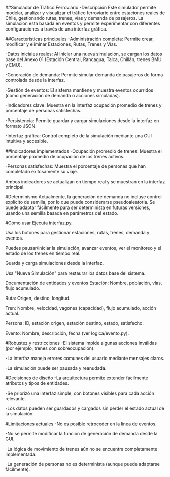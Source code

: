 ##Simulador de Tráfico Ferroviario
-Descripción
Este simulador permite modelar, analizar y visualizar el tráfico ferroviario entre estaciones reales de Chile, gestionando rutas, trenes, vías y demanda de pasajeros. La simulación está basada en eventos y permite experimentar con diferentes configuraciones a través de una interfaz gráfica.

##Características principales
-Administración completa: Permite crear, modificar y eliminar Estaciones, Rutas, Trenes y Vías.

-Datos iniciales reales: Al iniciar una nueva simulación, se cargan los datos base del Anexo 01 (Estación Central, Rancagua, Talca, Chillán, trenes BMU y EMU).

-Generación de demanda: Permite simular demanda de pasajeros de forma controlada desde la interfaz.

-Gestión de eventos: El sistema mantiene y muestra eventos ocurridos (como generación de demanda o acciones simuladas).

-Indicadores clave: Muestra en la interfaz ocupación promedio de trenes y porcentaje de personas satisfechas.

-Persistencia: Permite guardar y cargar simulaciones desde la interfaz en formato JSON.

-Interfaz gráfica: Control completo de la simulación mediante una GUI intuitiva y accesible.

##Indicadores implementados
-Ocupación promedio de trenes:
   Muestra el porcentaje promedio de ocupación de los trenes activos.

-Personas satisfechas:
   Muestra el porcentaje de personas que han completado exitosamente su viaje.

Ambos indicadores se actualizan en tiempo real y se muestran en la interfaz principal.

#Determinismo
Actualmente, la generación de demanda no incluye control explícito de semilla, por lo que puede considerarse pseudoaleatoria. Se puede adaptar fácilmente para ser determinista en futuras versiones, usando una semilla basada en parámetros del estado.

#Cómo usar
Ejecuta interfaz.py.

Usa los botones para gestionar estaciones, rutas, trenes, demanda y eventos.

Puedes pausar/iniciar la simulación, avanzar eventos, ver el monitoreo y el estado de los trenes en tiempo real.

Guarda y carga simulaciones desde la interfaz.

Usa "Nueva Simulación" para restaurar los datos base del sistema.

Documentación de entidades y eventos
Estación: Nombre, población, vías, flujo acumulado.

Ruta: Origen, destino, longitud.

Tren: Nombre, velocidad, vagones (capacidad), flujo acumulado, acción actual.

Persona: ID, estación origen, estación destino, estado, satisfecho.

Evento: Nombre, descripción, fecha (ver logica/evento.py).

#Robustez y restricciones
-El sistema impide algunas acciones inválidas (por ejemplo, trenes con sobreocupación).

-La interfaz maneja errores comunes del usuario mediante mensajes claros.

-La simulación puede ser pausada y reanudada.

#Decisiones de diseño
-La arquitectura permite extender fácilmente atributos y tipos de entidades.

-Se priorizó una interfaz simple, con botones visibles para cada acción relevante.

-Los datos pueden ser guardados y cargados sin perder el estado actual de la simulación.

#Limitaciones actuales
-No es posible retroceder en la línea de eventos.

-No se permite modificar la función de generación de demanda desde la GUI.

-La lógica de movimiento de trenes aún no se encuentra completamente implementada.

-La generación de personas no es determinista (aunque puede adaptarse fácilmente).





